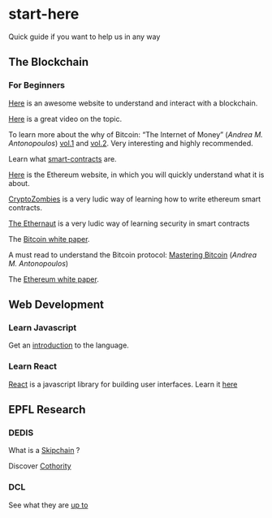 # start-here
Quick guide if you want to help us in any way

## The Blockchain

### For Beginners

[Here](http://blockchain.mit.edu/how-blockchain-works/) is an awesome website to understand and interact with a blockchain.

[Here](https://www.youtube.com/watch?v=bBC-nXj3Ng4) is a great video on the topic.

To learn more about the why of Bitcoin: “The Internet of Money” (_Andrea M. Antonopoulos_) [vol.1](https://www.amazon.com/Internet-Money-Andreas-M-Antonopoulos/dp/1537000454) and [vol.2](https://www.amazon.com/Internet-Money-Andreas-M-Antonopoulos/dp/194791006X/). Very interesting and highly recommended.

Learn what [smart-contracts](https://en.wikipedia.org/wiki/Smart_contract) are.

[Here](https://ethereum.org/) is the Ethereum website, in which you will quickly understand what it is about.

[CryptoZombies](https://cryptozombies.io/) is a very ludic way of learning how to write ethereum smart contracts.

[The Ethernaut](https://ethernaut.zeppelin.solution) is a very ludic way of learning security in smart contracts

The [Bitcoin white paper](https://bitcoin.org/bitcoin.pdf).

A must read to understand the Bitcoin protocol: [Mastering Bitcoin](https://www.amazon.com/Mastering-Bitcoin-Programming-Open-Blockchain/dp/1491954388/) (_Andrea M. Antonopoulos_)

The [Ethereum white paper](http://blockchainlab.com/pdf/Ethereum_white_paper-a_next_generation_smart_contract_and_decentralized_application_platform-vitalik-buterin.pdf).



## Web Development

### Learn Javascript

Get an [introduction](https://www.codecademy.com/learn/introduction-to-javascript) to the language.

### Learn React

[React](https://reactjs.org) is a javascript library for building user interfaces. Learn it [here](https://reactjs.org/tutorial/tutorial.html)

## EPFL Research

### DEDIS

What is a [Skipchain](https://bford.github.io/2017/08/01/skipchain/) ?

Discover [Cothority](https://github.com/dedis/cothority)

### DCL

See what they are [up to](http://dcl.epfl.ch/site/Home)
